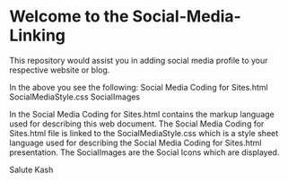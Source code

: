 # Welcome to the Social-Media-Linking

This repository would assist you in adding social media profile to your respective website or blog.

In the above you see the following:
 Social Media Coding for Sites.html
 SocialMediaStyle.css
 SocialImages
 
In the Social Media Coding for Sites.html contains the markup language used for describing this web document.
The Social Media Coding for Sites.html file is linked to the SocialMediaStyle.css which is a style sheet language used for describing the Social Media Coding for Sites.html presentation.
The SocialImages are the Social Icons which are displayed.


Salute
Kash
